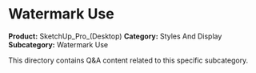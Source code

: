 # Watermark Use

**Product:** SketchUp_Pro_(Desktop)
**Category:** Styles And Display
**Subcategory:** Watermark Use

This directory contains Q&A content related to this specific subcategory.
